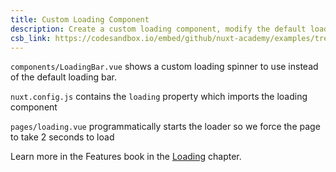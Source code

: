 ```yaml
---
title: Custom Loading Component
description: Create a custom loading component, modify the default loader as well as the spinner for spas
csb_link: https://codesandbox.io/embed/github/nuxt-academy/examples/tree/master/loading/custom-loading-component?fontsize=14&hidenavigation=1&module=%2Fcomponents%2FLoadingBar.vue&theme=dark&view=editor
---
```


<example-intro></example-intro>

`components/LoadingBar.vue` shows a custom loading spinner to use instead of the default loading bar.

`nuxt.config.js` contains the `loading` property which imports the loading component

`pages/loading.vue` programmatically starts the loader so we force the page to take 2 seconds to load

<alert type="next">

Learn more in the Features book in the [Loading](/docs/2.x/features/loading) chapter.

</alert>

<code-sandbox :src="csb_link"></code-sandbox>
